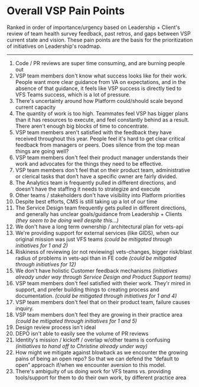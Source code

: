 # Overall VSP Pain Points

Ranked in order of importance/urgency based on Leadership + Client's review of team health survey feedback, past retros, and gaps between VSP current state and vision. These pain points are the basis for the prioritization of initiatives on Leadership's roadmap.

---

1. Code / PR reviews are super time consuming, and are burning people out
2. VSP team members don't know what success looks like for their work. People want more clear guidance from VA on expectations, and in the absence of that guidance, it feels like VSP success is directly tied to VFS Teams success, which is a lot of pressure.
3. There's uncertainty around how Platform could/should scale beyond current capacity
4. The quantity of work is too high. Teammates feel VSP has bigger plans than it has resources to execute, and feel constantly behind as a result. There aren't enough big blocks of time to concentrate.
5. VSP team members aren't satisfied with the feedback they have received throughout this year. People feel it's hard to get clear critical feedback from managers or peers. Does silence from the top mean things are going well?
6. VSP team members don't feel their product manager understands their work and advocates for the things they need to be effective.
7. VSP team members don't feel that on their product team, administrative or clerical tasks that don’t have a specific owner are fairly divided.
8. The Analytics team is frequently pulled in different directions, and doesn't have the staffing it needs to strategize and execute
9. Other teams / stakeholders don't have visibility into Platform priorities
10. Despite best efforts, CMS is still taking up a lot of our time
11. The Service Design team frequently gets pulled in different directions, and generally has unclear goals/guidance from Leadership + Clients *(they seem to be doing well despite this...)*
12. We don't have a long term ownership / architectural plan for vets-api
13. We're providing support for external services (like GIDS), when our original mission was just VFS teams *(could be mitigated through initiatives for 1 and 2)*
14. Riskiness of reviewing (or not reviewing) vets-changes, bigger risk/blast radius of problems in vets-api than in FE code *(could be mitigated through initiatives for 12)*
15. We don't have holistic Customer feedback mechanisms *(initiatives already under way through Service Design and Product Support teams)*
16. VSP team members don't feel satisfied with theier work. They'r mired in support, and prefer building things to creating process and documentation. *(could be mitigated through initiatives for 1 and 4)*
17. VSP team members don't feel that on their product team, failure causes inquiry.
18. VSP team members don't feel they are growing in their practice area *(could be mitigated through initiatives for 1 and 5)*
19. Design review process isn't ideal
20. DEPO isn't able to easily see the volume of PR reviews
21. Identity's mission / kickoff / overlap w/other teams is confusing *(initiatives to hand off to Christine already under way)*
22. How might we mitigate against blowback as we encounter the growing pains of being an open repo? So that we can defend the “default to open” approach if/when we encounter aversion to this model.
23. There's ambiguity of us doing work for VFS teams vs. providing tools/support for them to do their own work, by different practice area
